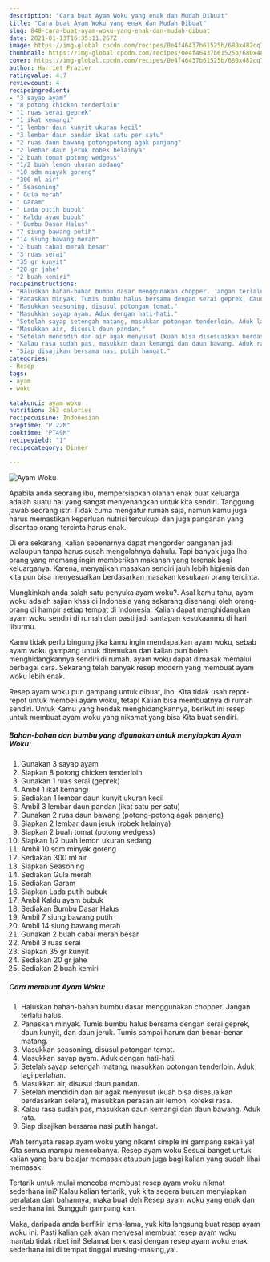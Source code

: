 ```yaml
---
description: "Cara buat Ayam Woku yang enak dan Mudah Dibuat"
title: "Cara buat Ayam Woku yang enak dan Mudah Dibuat"
slug: 848-cara-buat-ayam-woku-yang-enak-dan-mudah-dibuat
date: 2021-01-13T16:35:11.267Z
image: https://img-global.cpcdn.com/recipes/0e4f46437b61525b/680x482cq70/ayam-woku-foto-resep-utama.jpg
thumbnail: https://img-global.cpcdn.com/recipes/0e4f46437b61525b/680x482cq70/ayam-woku-foto-resep-utama.jpg
cover: https://img-global.cpcdn.com/recipes/0e4f46437b61525b/680x482cq70/ayam-woku-foto-resep-utama.jpg
author: Harriet Frazier
ratingvalue: 4.7
reviewcount: 4
recipeingredient:
- "3 sayap ayam"
- "8 potong chicken tenderloin"
- "1 ruas serai geprek"
- "1 ikat kemangi"
- "1 lembar daun kunyit ukuran kecil"
- "3 lembar daun pandan ikat satu per satu"
- "2 ruas daun bawang potongpotong agak panjang"
- "2 lembar daun jeruk robek helainya"
- "2 buah tomat potong wedgess"
- "1/2 buah lemon ukuran sedang"
- "10 sdm minyak goreng"
- "300 ml air"
- " Seasoning"
- " Gula merah"
- " Garam"
- " Lada putih bubuk"
- " Kaldu ayam bubuk"
- " Bumbu Dasar Halus"
- "7 siung bawang putih"
- "14 siung bawang merah"
- "2 buah cabai merah besar"
- "3 ruas serai"
- "35 gr kunyit"
- "20 gr jahe"
- "2 buah kemiri"
recipeinstructions:
- "Haluskan bahan-bahan bumbu dasar menggunakan chopper. Jangan terlalu halus."
- "Panaskan minyak. Tumis bumbu halus bersama dengan serai geprek, daun kunyit, dan daun jeruk. Tumis sampai harum dan benar-benar matang."
- "Masukkan seasoning, disusul potongan tomat."
- "Masukkan sayap ayam. Aduk dengan hati-hati."
- "Setelah sayap setengah matang, masukkan potongan tenderloin. Aduk lagi perlahan."
- "Masukkan air, disusul daun pandan."
- "Setelah mendidih dan air agak menyusut (kuah bisa disesuaikan berdasarkan selera), masukkan perasan air lemon, koreksi rasa."
- "Kalau rasa sudah pas, masukkan daun kemangi dan daun bawang. Aduk rata."
- "Siap disajikan bersama nasi putih hangat."
categories:
- Resep
tags:
- ayam
- woku

katakunci: ayam woku 
nutrition: 263 calories
recipecuisine: Indonesian
preptime: "PT22M"
cooktime: "PT49M"
recipeyield: "1"
recipecategory: Dinner

---
```



![Ayam Woku](https://img-global.cpcdn.com/recipes/0e4f46437b61525b/680x482cq70/ayam-woku-foto-resep-utama.jpg)

Apabila anda seorang ibu, mempersiapkan olahan enak buat keluarga adalah suatu hal yang sangat menyenangkan untuk kita sendiri. Tanggung jawab seorang istri Tidak cuma mengatur rumah saja, namun kamu juga harus memastikan keperluan nutrisi tercukupi dan juga panganan yang disantap orang tercinta harus enak.

Di era  sekarang, kalian sebenarnya dapat mengorder panganan jadi walaupun tanpa harus susah mengolahnya dahulu. Tapi banyak juga lho orang yang memang ingin memberikan makanan yang terenak bagi keluarganya. Karena, menyajikan masakan sendiri jauh lebih higienis dan kita pun bisa menyesuaikan berdasarkan masakan kesukaan orang tercinta. 



Mungkinkah anda salah satu penyuka ayam woku?. Asal kamu tahu, ayam woku adalah sajian khas di Indonesia yang sekarang disenangi oleh orang-orang di hampir setiap tempat di Indonesia. Kalian dapat menghidangkan ayam woku sendiri di rumah dan pasti jadi santapan kesukaanmu di hari liburmu.

Kamu tidak perlu bingung jika kamu ingin mendapatkan ayam woku, sebab ayam woku gampang untuk ditemukan dan kalian pun boleh menghidangkannya sendiri di rumah. ayam woku dapat dimasak memalui berbagai cara. Sekarang telah banyak resep modern yang membuat ayam woku lebih enak.

Resep ayam woku pun gampang untuk dibuat, lho. Kita tidak usah repot-repot untuk membeli ayam woku, tetapi Kalian bisa membuatnya di rumah sendiri. Untuk Kamu yang hendak menghidangkannya, berikut ini resep untuk membuat ayam woku yang nikamat yang bisa Kita buat sendiri.

<!--inarticleads1-->

##### Bahan-bahan dan bumbu yang digunakan untuk menyiapkan Ayam Woku:

1. Gunakan 3 sayap ayam
1. Siapkan 8 potong chicken tenderloin
1. Gunakan 1 ruas serai (geprek)
1. Ambil 1 ikat kemangi
1. Sediakan 1 lembar daun kunyit ukuran kecil
1. Ambil 3 lembar daun pandan (ikat satu per satu)
1. Gunakan 2 ruas daun bawang (potong-potong agak panjang)
1. Siapkan 2 lembar daun jeruk (robek helainya)
1. Siapkan 2 buah tomat (potong wedgess)
1. Siapkan 1/2 buah lemon ukuran sedang
1. Ambil 10 sdm minyak goreng
1. Sediakan 300 ml air
1. Siapkan  Seasoning
1. Sediakan  Gula merah
1. Sediakan  Garam
1. Siapkan  Lada putih bubuk
1. Ambil  Kaldu ayam bubuk
1. Sediakan  Bumbu Dasar Halus
1. Ambil 7 siung bawang putih
1. Ambil 14 siung bawang merah
1. Gunakan 2 buah cabai merah besar
1. Ambil 3 ruas serai
1. Siapkan 35 gr kunyit
1. Sediakan 20 gr jahe
1. Sediakan 2 buah kemiri




<!--inarticleads2-->

##### Cara membuat Ayam Woku:

1. Haluskan bahan-bahan bumbu dasar menggunakan chopper. Jangan terlalu halus.
1. Panaskan minyak. Tumis bumbu halus bersama dengan serai geprek, daun kunyit, dan daun jeruk. Tumis sampai harum dan benar-benar matang.
1. Masukkan seasoning, disusul potongan tomat.
1. Masukkan sayap ayam. Aduk dengan hati-hati.
1. Setelah sayap setengah matang, masukkan potongan tenderloin. Aduk lagi perlahan.
1. Masukkan air, disusul daun pandan.
1. Setelah mendidih dan air agak menyusut (kuah bisa disesuaikan berdasarkan selera), masukkan perasan air lemon, koreksi rasa.
1. Kalau rasa sudah pas, masukkan daun kemangi dan daun bawang. Aduk rata.
1. Siap disajikan bersama nasi putih hangat.




Wah ternyata resep ayam woku yang nikamt simple ini gampang sekali ya! Kita semua mampu mencobanya. Resep ayam woku Sesuai banget untuk kalian yang baru belajar memasak ataupun juga bagi kalian yang sudah lihai memasak.

Tertarik untuk mulai mencoba membuat resep ayam woku nikmat sederhana ini? Kalau kalian tertarik, yuk kita segera buruan menyiapkan peralatan dan bahannya, maka buat deh Resep ayam woku yang enak dan sederhana ini. Sungguh gampang kan. 

Maka, daripada anda berfikir lama-lama, yuk kita langsung buat resep ayam woku ini. Pasti kalian gak akan menyesal membuat resep ayam woku mantab tidak ribet ini! Selamat berkreasi dengan resep ayam woku enak sederhana ini di tempat tinggal masing-masing,ya!.

